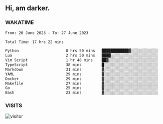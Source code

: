 ## Hi, am darker.

### WAKATIME

<!--START_SECTION:waka-->

```txt
From: 20 June 2023 - To: 27 June 2023

Total Time: 17 hrs 22 mins

Python                     8 hrs 50 mins   ████████████▓░░░░░░░░░░░░   50.89 %
Lua                        2 hrs 50 mins   ████░░░░░░░░░░░░░░░░░░░░░   16.32 %
Vim Script                 1 hr 48 mins    ██▓░░░░░░░░░░░░░░░░░░░░░░   10.36 %
TypeScript                 38 mins         █░░░░░░░░░░░░░░░░░░░░░░░░   03.73 %
Markdown                   31 mins         ▓░░░░░░░░░░░░░░░░░░░░░░░░   03.04 %
YAML                       29 mins         ▓░░░░░░░░░░░░░░░░░░░░░░░░   02.82 %
Docker                     29 mins         ▓░░░░░░░░░░░░░░░░░░░░░░░░   02.79 %
Makefile                   27 mins         ▓░░░░░░░░░░░░░░░░░░░░░░░░   02.64 %
Go                         25 mins         ▓░░░░░░░░░░░░░░░░░░░░░░░░   02.49 %
Bash                       23 mins         ▓░░░░░░░░░░░░░░░░░░░░░░░░   02.22 %
```

<!--END_SECTION:waka-->

### VISITS
<!-- i should probably build this when i will have some time -->
![visitor](https://profile-counter.glitch.me/sanix-darker/count.svg)
